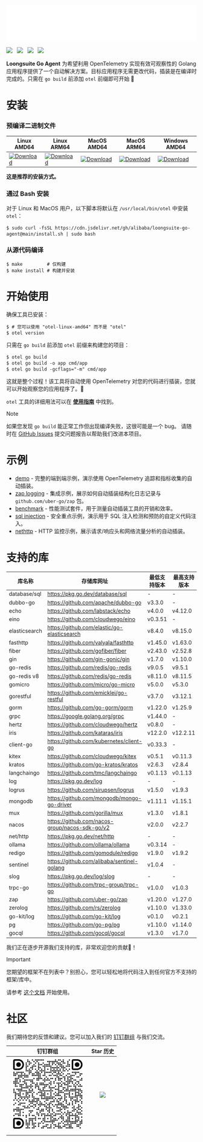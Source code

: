 ![](images/anim-logo.svg)

[![](https://shields.io/badge/-中文文档-black?logo=dolphin)](./docs/README_CN.md)  &nbsp;
[![](https://shields.io/badge/-阿里云商业版-black?logo=alibabacloud)](https://help.aliyun.com/zh/arms/application-monitoring/getting-started/monitoring-the-golang-applications) &nbsp;
[![](https://shields.io/badge/-Loongsuite_Java-black?logo=alibabacloud)](https://github.com/alibaba/loongsuite-java-agent)  &nbsp;
[![](https://shields.io/badge/-Loongsuite_Python-black?logo=alibabacloud)](https://github.com/alibaba/loongsuite-python-agent)  &nbsp;

**Loongsuite Go Agent** 为希望利用 OpenTelemetry 实现有效可观察性的 Golang 应用程序提供了一个自动解决方案。目标应用程序无需更改代码，插装是在编译时完成的。只需在 `go build` 前添加 `otel` 前缀即可开始 :rocket:

# 安装

### 预编译二进制文件

| Linux AMD64 | Linux ARM64 | MacOS AMD64 | MacOS ARM64 | Windows AMD64 |
| -- | -- | -- | -- | -- |
| [![Download](https://shields.io/badge/-Download-black?logo=winamp)](https://github.com/alibaba/loongsuite-go-agent/releases/latest/download/otel-linux-amd64) | [![Download](https://shields.io/badge/-Download-black?logo=winamp)](https://github.com/alibaba/loongsuite-go-agent/releases/latest/download/otel-linux-arm64) | [![Download](https://shields.io/badge/-Download-black?logo=winamp)](https://github.com/alibaba/loongsuite-go-agent/releases/latest/download/otel-darwin-amd64) | [![Download](https://shields.io/badge/-Download-black?logo=winamp)](https://github.com/alibaba/loongsuite-go-agent/releases/latest/download/otel-darwin-amd64) | [![Download](https://shields.io/badge/-Download-black?logo=winamp)](https://github.com/alibaba/loongsuite-go-agent/releases/latest/download/otel-windows-amd64.exe) | 

**这是推荐的安装方式。**

### 通过 Bash 安装
对于 Linux 和 MacOS 用户，以下脚本将默认在 `/usr/local/bin/otel` 中安装 `otel`：
```console
$ sudo curl -fsSL https://cdn.jsdelivr.net/gh/alibaba/loongsuite-go-agent@main/install.sh | sudo bash
```

### 从源代码编译

```console
$ make         # 仅构建
$ make install # 构建并安装
```

# 开始使用

确保工具已安装：
```console
$ # 您可以使用 "otel-linux-amd64" 而不是 "otel"
$ otel version
```

只需在 `go build` 前添加 `otel` 前缀来构建您的项目：

```console
$ otel go build
$ otel go build -o app cmd/app
$ otel go build -gcflags="-m" cmd/app
```

这就是整个过程！该工具将自动使用 OpenTelemetry 对您的代码进行插装，您就可以开始观察您的应用程序了。:telescope:

`otel` 工具的详细用法可以在 [**使用指南**](./usage.md) 中找到。

> [!NOTE] 
> 如果您发现 `go build` 能正常工作但出现编译失败，这很可能是一个 bug。
> 请随时在
> [GitHub Issues](https://github.com/alibaba/loongsuite-go-agent/issues)
> 提交问题报告以帮助我们改进本项目。

# 示例

- [demo](../example/demo) - 完整的端到端示例，演示使用 OpenTelemetry 追踪和指标收集的自动插装。
- [zap logging](../example/log) - 集成示例，展示如何自动插装结构化日志记录与 `github.com/uber-go/zap` 包。
- [benchmark](../example/benchmark) - 性能测试套件，用于测量自动插装工具的开销和效率。
- [sql injection](../example/sqlinject) - 安全重点示例，演示用于 SQL 注入检测和预防的自定义代码注入。
- [nethttp](../example/nethttp) - HTTP 监控示例，展示请求/响应头和网络流量分析的自动插装。

# 支持的库

| 库名称         | 存储库网址                                      | 最低支持版本           | 最高支持版本     |
|---------------| ---------------------------------------------- |----------------------|-----------------------|
| database/sql  | https://pkg.go.dev/database/sql                | -                    | -                     |
| dubbo-go      | https://github.com/apache/dubbo-go             | v3.3.0               | -                     |
| echo          | https://github.com/labstack/echo               | v4.0.0               | v4.12.0               |
| eino          | https://github.com/cloudwego/eino              | v0.3.51              | -                     |
| elasticsearch | https://github.com/elastic/go-elasticsearch    | v8.4.0               | v8.15.0               |
| fasthttp      | https://github.com/valyala/fasthttp            | v1.45.0              | v1.63.0               |
| fiber         | https://github.com/gofiber/fiber               | v2.43.0              | v2.52.8               |
| gin           | https://github.com/gin-gonic/gin               | v1.7.0               | v1.10.0               |
| go-redis      | https://github.com/redis/go-redis              | v9.0.5               | v9.5.1                |
| go-redis v8   | https://github.com/redis/go-redis              | v8.11.0              | v8.11.5               |
| gomicro       | https://github.com/micro/go-micro              | v5.0.0               | v5.3.0                |
| gorestful     | https://github.com/emicklei/go-restful         | v3.7.0               | v3.12.1               |
| gorm          | https://github.com/go-gorm/gorm                | v1.22.0              | v1.25.9               |
| grpc          | https://google.golang.org/grpc                 | v1.44.0              | -                     |
| hertz         | https://github.com/cloudwego/hertz             | v0.8.0               | -                     |
| iris          | https://github.com/kataras/iris                | v12.2.0              | v12.2.11              |
| client-go     | https://github.com/kubernetes/client-go        | v0.33.3              | -                     |
| kitex         | https://github.com/cloudwego/kitex             | v0.5.1               | v0.11.3               |
| kratos        | https://github.com/go-kratos/kratos            | v2.6.3               | v2.8.4                |
| langchaingo   | https://github.com/tmc/langchaingo             | v0.1.13              | v0.1.13               |
| log           | https://pkg.go.dev/log                         | -                    | -                     |
| logrus        | https://github.com/sirupsen/logrus             | v1.5.0               | v1.9.3                |
| mongodb       | https://github.com/mongodb/mongo-go-driver     | v1.11.1              | v1.15.1               |
| mux           | https://github.com/gorilla/mux                 | v1.3.0               | v1.8.1                |
| nacos         | https://github.com/nacos-group/nacos-sdk-go/v2 | v2.0.0               | v2.2.7                |
| net/http      | https://pkg.go.dev/net/http                    | -                    | -                     |
| ollama        | https://github.com/ollama/ollama               | v0.3.14              | -                     |
| redigo        | https://github.com/gomodule/redigo             | v1.9.0               | v1.9.2                |
| sentinel      | https://github.com/alibaba/sentinel-golang     | v1.0.4               | -                     |
| slog          | https://pkg.go.dev/log/slog                    | -                    | -                     |
| trpc-go       | https://github.com/trpc-group/trpc-go          | v1.0.0               | v1.0.3                |
| zap           | https://github.com/uber-go/zap                 | v1.20.0              | v1.27.0               |
| zerolog       | https://github.com/rs/zerolog                  | v1.10.0              | v1.33.0               |
| go-kit/log    | https://github.com/go-kit/log                  | v0.1.0               | v0.2.1                |
| pg            | https://github.com/go-pg/pg                    | v1.10.0              | v1.14.0               |
| gocql         | https://github.com/gocql/gocql                 | v1.3.0                | v1.7.0                |

我们正在逐步开源我们支持的库，非常欢迎您的贡献💖！

> [!IMPORTANT]
> 您期望的框架不在列表中？别担心，您可以轻松地将代码注入到任何官方不支持的框架/库中。
>
> 请参考 [这个文档](./how-to-add-a-new-rule.md) 开始使用。

# 社区

我们期待您的反馈和建议。您可以加入我们的 [钉钉群组](https://qr.dingtalk.com/action/joingroup?code=v1,k1,PBuICMTDvdh0En8MrVbHBYTGUcPXJ/NdT6JKCZ8CG+w=&_dt_no_comment=1&origin=11)
与我们交流。

| 钉钉群组 | Star 历史 |
| :---: | :---: |
| <img src="images/dingtalk.png" height="200"> | <img src="https://api.star-history.com/svg?repos=alibaba/loongsuite-go-agent&type=Date" height="200"> |
